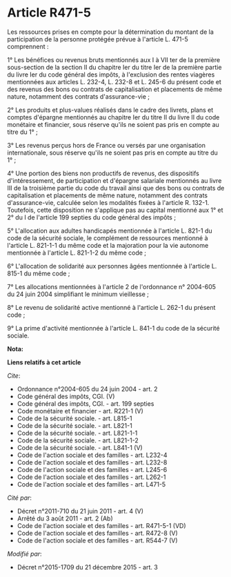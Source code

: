 # Article R471-5

Les ressources prises en compte pour la détermination du montant de la participation de la personne protégée prévue à
l'article L. 471-5 comprennent : 

1° Les bénéfices ou revenus bruts mentionnés aux I à VII ter de la première sous-section de la section II du chapitre Ier du
titre Ier de la première partie du livre Ier du code général des impôts, à l'exclusion des rentes viagères mentionnées aux
articles L. 232-4, L. 232-8 et L. 245-6 du présent code et des revenus des bons ou contrats de capitalisation et placements
de même nature, notamment des contrats d'assurance-vie ; 

2° Les produits et plus-values réalisés dans le cadre des livrets, plans et comptes d'épargne mentionnés au chapitre Ier du
titre II du livre II du code monétaire et financier, sous réserve qu'ils ne soient pas pris en compte au titre du 1° ; 

3° Les revenus perçus hors de France ou versés par une organisation internationale, sous réserve qu'ils ne soient pas pris en
compte au titre du 1° ; 

4° Une portion des biens non productifs de revenus, des dispositifs d'intéressement, de participation et d'épargne salariale
mentionnés au livre III de la troisième partie du code du travail ainsi que des bons ou contrats de capitalisation et
placements de même nature, notamment des contrats d'assurance-vie, calculée selon les modalités fixées à l'article R. 132-1.
Toutefois, cette disposition ne s'applique pas au capital mentionné aux 1° et 2° du I de l'article 199 septies du code
général des impôts ; 

5° L'allocation aux adultes handicapés mentionnée à l'article L. 821-1 du code de la sécurité sociale, le complément de
ressources mentionné à l'article L. 821-1-1 du même code et la majoration pour la vie autonome mentionnée à l'article L.
821-1-2 du même code ; 

6° L'allocation de solidarité aux personnes âgées mentionnée à l'article L. 815-1 du même code ; 

7° Les allocations mentionnées à l'article 2 de l'ordonnance n° 2004-605 du 24 juin 2004 simplifiant le minimum vieillesse ; 

8° Le revenu de solidarité active mentionné à l'article L. 262-1 du présent code ; 

9° La prime d'activité mentionnée à l'article L. 841-1 du code de la sécurité sociale.

**Nota:**



**Liens relatifs à cet article**

_Cite_:

  - Ordonnance n°2004-605 du 24 juin 2004 - art. 2
  - Code général des impôts, CGI. (V)
  - Code général des impôts, CGI. - art. 199 septies
  - Code monétaire et financier - art. R221-1 (V)
  - Code de la sécurité sociale. - art. L815-1
  - Code de la sécurité sociale. - art. L821-1
  - Code de la sécurité sociale. - art. L821-1-1
  - Code de la sécurité sociale. - art. L821-1-2
  - Code de la sécurité sociale. - art. L841-1 (V)
  - Code de l'action sociale et des familles - art. L232-4
  - Code de l'action sociale et des familles - art. L232-8
  - Code de l'action sociale et des familles - art. L245-6
  - Code de l'action sociale et des familles - art. L262-1
  - Code de l'action sociale et des familles - art. L471-5

_Cité par_:

  - Décret n°2011-710 du 21 juin 2011 - art. 4 (V)
  - Arrêté du 3 août 2011 - art. 2 (Ab)
  - Code de l'action sociale et des familles - art. R471-5-1 (VD)
  - Code de l'action sociale et des familles - art. R472-8 (V)
  - Code de l'action sociale et des familles - art. R544-7 (V)

_Modifié par_:

  - Décret n°2015-1709 du 21 décembre 2015 - art. 3
